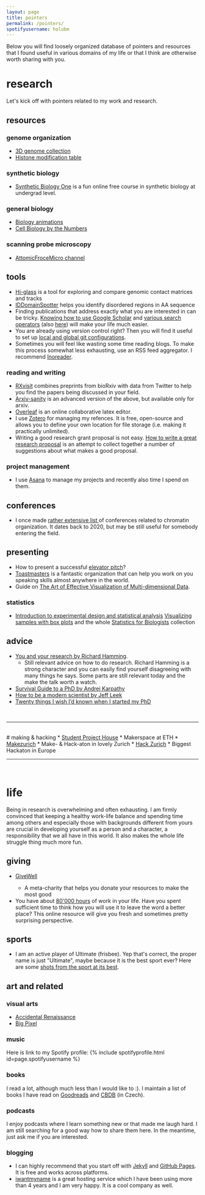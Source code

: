 ```yaml
---
layout: page
title: pointers
permalink: /pointers/
spotifyusername: holubm
---
```

Below you will find loosely organized database of pointers and resources that I found useful in various domains of my life or that I think are otherwise worth sharing with you.

# research
Let's kick off with pointers related to my work and research.
## resources

### genome organization
* <a href="https://www.nature.com/collections/rsxlmsyslk" target="blank">3D genome collection</a>
* <a href="https://www.cellsignal.com/contents/resources-reference-tables/histone-modification-table/science-tables-histone" target="blank">Histone modification table</a>

### synthetic biology
* <a href="https://www.youtube.com/channel/UCoKnP5yh_Z4DtNffHYYEScw" target="blank">Synthetic Biology One</a> is a fun online free course in synthetic biology at undergrad level.

### general biology
* <a href="https://dnalc.cshl.edu/resources/animations/" target="blank">Biology animations</a>
* <a href="http://book.bionumbers.org/" target="blank">Cell Biology by the Numbers</a>

### scanning probe microscopy
* <a href="https://www.youtube.com/user/AtomicForceMicro" target="blank">AttomicFroceMicro channel</a>

## tools
* <a href="http://higlass.io/" target="blank">Hi-glass</a> is a tool for exploring and compare genomic contact matrices and tracks
* <a href="http://www2.bio.ku.dk/IDR/" target="blank">IDDomainSpotter</a> helps you identify disordered regions in AA sequence
* Finding publications that address exactly what you are interested in can be tricky. <a href="https://www.wur.nl/en/article/How-to-use-Google-Scholar.htm" target="blank">Knowing how to use Google Scholar</a> and <a href="https://ahrefs.com/blog/google-advanced-search-operators/" target="blank">various search operators</a> (also <a href="https://support.google.com/websearch/answer/2466433?hl=en" target="blank">here</a>) will make your life much easier.
* You are already using version control right? Then you will find it useful to set up <a href="https://coderwall.com/p/wkqf9q/local-global-git-config" target="blank">local and global git configurations</a>.
* Sometimes you will feel like wasting some time reading blogs. To make this process somewhat less exhausting, use an RSS feed aggregator. I recommend <a href="https://www.inoreader.com/" target="blank">Inoreader</a>.

### reading and writing
* <a href="https://rxivist.org/" target="blank">RXvisit</a> combines preprints from bioRxiv with data from Twitter to help you find the papers being discussed in your field.
* <a href="http://www.arxiv-sanity.com/" target="blank">Arxiv-sanity</a> is an advanced version of the above, but available only for arxiv.
* <a href="https://www.overleaf.com/" target="blank">Overleaf</a> is an online collaborative latex editor.
* I use <a href="https://www.zotero.org/" target="blank">Zotero</a> for managing my refences. It is free, open-source and allows you to define your own location for file storage (i.e. making it practically unlimited).
* Writing a good research grant proposal is not easy. <a href="https://www.microsoft.com/en-us/research/academic-program/how-to-write-a-great-research-proposal/" target="blank">How to write a great research proposal</a> is an attempt to collect together a number of suggestions about what makes a good proposal.

### project management
* I use <a href="https://app.asana.com/" target="blank">Asana</a> to manage my projects and recently also time I spend on them.

## conferences
* I once made <a href="https://drive.google.com/file/d/15NWYOU4CvkaLkxxYP15TTB1sX2p_Qrj8/view?usp=sharing" target="blank">rather extensive list </a>of conferences related to chromatin organization. It dates back to 2020, but may be still useful for somebody entering the field.

## presenting
* How to present a successful <a href="https://mitcommlab.mit.edu/broad/commkit/elevator-pitch/" target="blank">elevator pitch</a>?
* <a href="https://www.toastmasters.org/" target="blank">Toastmasters</a> is a fantastic organization that can help you work on you speaking skills almost anywhere in the world.
* Guide on <a href="https://towardsdatascience.com/the-art-of-effective-visualization-of-multi-dimensional-data-6c7202990c57" target="blank">The Art of Effective Visualization of Multi-dimensional Data<a/>.

### statistics
* <a href="https://video.ethz.ch/conferences/2017/proteomics/day3/f10a40f3-a313-4987-807b-0e6af8939e5b.html" target="blank">Introduction to experimental design and statistical analysis</a>
<a href="https://www.nature.com/articles/nmeth.2813" target="blank">Visualizing samples with box plots</a> and the whole <a href="https://www.nature.com/collections/qghhqm" target="blank">Statistics for Biologists</a> collection


## advice
* <a href="https://www.youtube.com/watch?v=a1zDuOPkMSw" target="blank">You and your research by Richard Hamming</a>.
  * Still relevant advice on how to do research. Richard Hamming is a strong character and you can easily find yourself disagreeing with many things he says. Some parts are still relevant today and the make the talk worth a watch.
* <a href="http://karpathy.github.io/2016/09/07/phd/" target="blank">Survival Guide to a PhD by Andrej Karpathy</a>
* <a href="https://leanpub.com/modernscientist" target="blank">How to be a modern scientist by Jeff Leek</a>
* <a href="https://www.nature.com/articles/d41586-018-07332-x" target="blank">Twenty things I wish I’d known when I started my PhD</a>

<br/>
<hr/>
<br/>
# making & hacking
* <a href="https://sph.ethz.ch/" target="blank">Student Project House<a/>
  * Makerspace at ETH
* <a href="https://makezurich.ch/" target="blank">Makezurich<a/>
  * Make- & Hack-aton in lovely Zurich
* <a href="https://digitalfestival.ch/en/HACK/" target="blank">Hack Zurich<a/>
  * Biggest Hackaton in Europe

<!--<a href="https://sph.ethz.ch/" target="blank">Student Project House<a/>_-->
<br/>
<hr/>
<br/>

# life
Being in research is overwhelming and often exhausting. I am firmly convinced that keeping a healthy work-life balance and spending time among others and especially those with backgrounds different from yours are crucial in developing yourself as a person and a character, a responsibility that we all have in this world. It also makes the whole life struggle thing much more fun.

## giving
* <a href="https://www.givewell.org/" target="blank">GiveWell<a/>
  * A meta-charity that helps you donate your resources to make the most good
* You have about <a href="https://80000hours.org/" target="blank">80'000 hours</a> of work in your life. Have you spent sufficient time to think how you will use it to leave the word a better place? This online resource will give you fresh and sometimes pretty surprising perspective.

## sports
* I am an active player of Ultimate (frisbee). Yep that's correct, the proper name is just "Ultimate", maybe because it is the best sport ever? Here are some <a href="https://www.youtube.com/watch?v=cyOjtn9SxP4" target="blank">shots from the sport at its best</a>.

## art and related

### visual arts
* <a href="https://www.boredpanda.com/accidental-renaissance/?utm_source=google&utm_medium=organic&utm_campaign=organic" target="blank">Accidental Renaissance<a/>
* <a href="http://www.bigpixel.cn/works.html" target="blank">Big Pixel<a/>

### music
Here is link to my Spotify profile: {% include spotifyprofile.html id=page.spotifyusername %}

### books
I read a lot, although much less than I would like to :). I maintain a list of books I have read on <a href="https://www.goodreads.com/user/show/92718688-martin" target="blank">Goodreads</a> and <a href="https://www.cbdb.cz/uzivatel-7140-jj" target="blank">CBDB</a> (in Czech).

### podcasts
I enjoy podcasts where I learn something new or that made me laugh hard. I am still searching for a good way how to share them here. In the meantime, just ask me if you are interested.

### blogging
* I can highly recommend that you start off with <a href="https://jekyllrb.com/" target="blank">Jekyll</a> and <a href="https://pages.github.com/" target="blank">GitHub Pages</a>. It is free and works across platforms.
* <a href="https://iwantmyname.com/" target="blank">iwantmyname</a> is a great hosting service which I have been using more than 4 years and I am very happy. It is a cool company as well.
<!--
Here is <a href="https://www.cbdb.cz/uzivatel-7140-jj" target="blank">list of podcasts I was subscribed to in early 2020</a>.
-->
